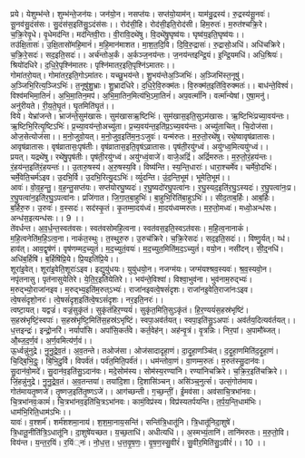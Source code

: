 

  
प्रये। येशुम्भ॑न्ते। शुम्भ॑न्ते॒जन॑यः। जन॑यो॒न। नसप्त॑यः। सप्त॑यो॒याम॑न्। याम॑न्रु॒द्रस्य॑। रु॒द्रस्य॑सू॒नवः॑। सू॒नव॑सु॒दंस॑सः। सु॒दंस॑स॒इति॑सु॒ऽदंस॑सः।। रोद॑सी॒हि। रोद॑सी॒इति॒रोद॑सी। हिम॒रुतः॑। म॒रुत॑श्चक्रि॒रे। च॒क्रि॒रेवृ॒धे। वृ॒धेमद॑न्ति। मद॑न्तिवी॒राः। वी॒रावि॒दथे॑षु। वि॒दथे॑षु॒घृष्व॑यः। घृष्व॑य॒इति॒घृष्व॑यः।।  
तउ॑क्षि॒तासः॑। उ॒क्षि॒तासो॑महि॒मानं॑। म॒हि॒मान॑माशत। मा॒श॒त॒दि॒वि। दि॒वि॒रु॒द्रासः॑। रु॒द्रासो॒अधि॑। अधि॑चक्रिरे। च॒क्रि॒रे॒सदः॑। सद॒इति॒सदः॑।। अर्च॑न्तोअ॒र्कं। अ॒र्कञ्ज॒नय॑न्तः। ज॒नय॑न्तइन्द्रि॒यं। इ॒न्द्रि॒यमधि॑। अधि॒श्रियः॑। श्रियो॑दधिरे। द॒धि॒रे॒पृश्नि॑मातरः। पृश्नि॑मातर॒इति॒पृश्नि॑ऽमातरः।।  
गोमा॑तरो॒यत्। गोमा॑तर॒इति॒गोऽमा॑तरः। यच्छु॒भय॑न्ते। शु॒भय॑न्तेअ॒ञ्जिभिः॑। अ॒ञ्जिभि॑स्त॒नूषु॑। अ॒ञ्जिभि॒रित्य॒ञ्जिऽभिः॑। त॒नूषु॑शु॒भ्राः। शु॒भ्राद॑धिरे। द॒धि॒रे॒वि॒रुक्म॑तः। वि॒रुक्म॑त॒इति॑वि॒रुक्मतः॑।। बाध॑न्ते॒विश्वं॑। विश्व॑मभिमा॒तिनं॑। अ॒भि॒मा॒तिन॒मप॑। अ॒भि॒मा॒तिन॒मित्य॑भि॒ऽमा॒तिनं॑। अप॒वर्त्मा॑नि। वर्त्मा॑न्येषां। ए॒षा॒मनु॑। अनु॑रीयते। री॒य॒ते॒घृ॒तं। घृ॒तमिति॑घृ॒तं।।  
विये। येभ्रा॑जन्ते। भ्राज॑न्ते॒सुम॑खासः। सुम॑खासऋ॒ष्टिभिः॑। सुम॑खास॒इति॒सुऽम॑खासः। ऋ॒ष्टिभिः॑प्रच्या॒वय॑न्तः। ऋ॒ष्टिभि॒रित्यृ॒ष्टिऽभिः॑। प्र॒च्या॒वय॑न्तो॒अच्यु॑ता। प्र॒च्य॒वय॑न्त॒इति॑प्र॒ऽच्य॒वय॑न्तः। अच्यु॑ताचित्। चि॒दोज॑सा। ओज॒सेत्योज॑सा।। म॒नो॒जुवो॒यत्। म॒नो॒जुव॒इति॑म॒नः॒ऽजुवः॑। यन्म॑रुतः। म॒रु॒तो॒रथे॑षु। रथे॒ष्वावृष॑व्रातासः। आवृष॑व्रातासः। वृष॑व्रातासः॒पृष॑तीः। वृष॑व्रातास॒इति॒वृष॑ऽव्रातासः। पृष॑ती॒रयु॑ग्ध्वं। अयु॑ग्ध्व॒मित्ययु॑ग्ध्वं।।  
प्रयत्। यद्रथे॑षु। रथे॑षु॒पृष॑तीः। पृष॑ती॒रयु॑ग्ध्वं। अयु॑ग्ध्वं॒वाजे॑। वाजे॒अद्रिं॑। अद्रिं॑मरुतः। म॒रु॒तो॒रं॒हय॑न्तः। रं॒हय॑न्त॒इति॑रं॒हयन्तः॑।। उ॒तारु॒षस्य॑। अ॒रु॒षस्य॒वि। विष्य॑न्ति। स्य॒न्ति॒धाराः॑। धारा॒श्चर्मे॑व। चर्मे॑वो॒दभिः॑। चर्मे॒वेति॒चर्म॑ऽइव। उ॒दभि॒र्वि। उ॒दभि॒रित्यु॒दऽभिः॑। व्युं॑दन्ति। उं॒द॒न्ति॒भूम॑। भूमेति॒भूम॑।।  
आवः॑। वो॒व॒ह॒न्तु॒। व॒ह॒न्तु॒सप्त॑यः। सप्त॑योरघु॒ष्यदः॑। र॒घु॒ष्यदो॑रघु॒पत्वा॑नः। र॒घु॒स्यद॒इति॑र॒घु॒ऽस्यदः॑। र॒घु॒पत्वा॑नः॒प्र। र॒घु॒पत्वा॑न॒इति॑र॒घु॒ऽपत्वा॑नः। प्रजि॑गात। जि॒गा॒त॒बा॒हुभिः॑। बा॒हुभि॒रिति॑बा॒हुऽभिः॑।। सीद॒ताब॒र्हिः। आब॒र्हिः। ब॒र्हिरु॒रु। उ॒रुवः॑। व॒स्सदः॑। सद॑स्कृ॒तं। कृ॒तम्मा॒दय॑ध्वं। मा॒दय॑ध्वम्मरुतः। म॒रु॒तो॒मध्वः॑। मध्वो॒अन्ध॑सः। अन्ध॑स॒इत्यन्ध॑सः।। 9 ।।  
ते॑वर्धन्त। अ॒व॒र्ध॒न्त॒स्वत॑वसः। स्वत॑वसोमहि॒त्वना। स्वत॑वस॒इति॒स्वऽत॑वसः। म॒हि॒त्व॒नानाकं॑। म॒हि॒त्वनेति॑म॒हि॒ऽत्व॒ना। नाकं॑त॒स्थुः। त॒स्थुरु॒रु। उ॒रुच॑क्रिरे। च॒क्रि॒रेसदः॑। सद॒इति॒सदः॑।। विष्णु॒र्यत्। य्ध॑। हाव॑त्। आव॒द्वृष॑णं। वृष॑णम्मद॒च्युतं॑। म॒द॒च्युतं॒वयः॑। म॒द॒च्युत॒मिति॑म॒द॒ऽच्युतं॑। वयो॒न। नसी॑दन्। सी॒द्॒नधि॑। अधि॑ब॒र्हिषि॑। ब॒र्हिषि॑प्रि॒ये। प्रि॒यइति॑प्रि॒ये।।  
शूरा॑इ॒वेत्। शूरा॑इ॒वेति॒शूराः॑ऽइव। इद्युयु॑धयः। युयु॑धयो॒न। नजग्म॑यः। जग्म॑यश्श्रव॒स्यवः॑। श्र॒व॒स्यवो॒न। नपृ॑तनासु। पृत॑नासुयेतिरे। ये॒ति॒र॒इति॑येतिरे।। भय॑न्ते॒विश्वा॑। विश्वा॒भुव॑ना। भुव॑नाम॒रुद्भ्यः॑। म॒रुद्भ्यो॒राजा॑नइव। म॒रुद्भ्य॒इति॑म॒रुत्ऽभ्यः॑। राजा॑नइवत्वे॒षसं॑दृशः। राजा॑नइ॒वेति॒राजा॑नःऽइव। त्वे॒षसं॑दृशो॒नरः॑। त्वे॒षसं॑दृश॒इति॑त्वे॒षऽसं॑दृशः। नर॒इति॒नरः॑।।  
त्वष्टा॒यत्। यद्वज्रं॑। वज्रं॒सुकृ॑तं। सुकृ॑तंहिर॒ण्ययं॑। सुकृ॑त॒मिति॒सुऽकृ॑तं। हि॒र॒ण्ययं॑स॒हस्र॑भृष्टिं। स॒हस्र॑भृष्टिं॒स्वपाः॑। स॒हस्र॑भृष्टि॒मिति॑स॒हस्र॑ऽभृष्टिं। स्वपा॒अव॑र्तयत्। स्वपा॒इति॑सु॒ऽअपाः॑। अव॑र्तय॒दित्यव॑र्तयत्।। ध॒त्तइन्द्रः॑। इन्द्रो॒नरि॑। नर्यापां॑सि। अपां॑सि॒कर्त॑वे। कर्त॒वेह॑न्। अह॑न्वृ॒त्रं। वृ॒त्रन्निः। निर॒पां। अ॒पामौ॑ब्जत्। औ॒ब्ज॒द॒र्ण॒वं। अ॒र्ण॒वमित्य॑र्ण॒वं।।  
ऊ॒र्ध्वन्नु॑नुद्रे। नु॒नु॒द्रे॒व॒तं। अ॒व॒तन्ते। तओज॑सा। ओज॑सादादृहा॒णं। दा॒दृ॒हा॒णञ्चि॑त्। द॒दृ॒हा॒णमिति॑द॒दृ॒हा॒णं। चि॒द्बि॒भि॒दुः॒। बि॒भि॒दु॒र्वि। विपर्व॑तं। पर्व॑त॒मिति॒पर्व॑तं।। धम॑न्तोवा॒णं। वा॒णम्म॒रुतः॑। म॒रुत॑स्सु॒दान॑वः। सु॒दान॑वो॒मदे॑। सु॒दान॑व॒इति॑सु॒ऽदान॑वः। मदे॒सोम॑स्य। सोम॑स्य॒रण्या॑नि। रण्या॑निचक्रिरे। च॒क्रि॒र॒इति॑चक्रिरे।।  
जिं॒हन्नु॑नुद्रे। नु॒नु॒द्रे॒व॒तं। अ॒व॒तन्तया॑। तया॑दि॒शा। दि॒शासि॑ञ्चन्। असि॑ञ्च्॒नुत्सं॑। उत्सं॒गोत॑माय। गोत॑मायतृ॒ष्णजे॑। तृ॒ष्णज॒इति॑तृ॒ष्णऽजे॑।। आग॑च्छन्ती। ग॒च्छ॒न्तीं॒। ई॒मव॑सा। अव॑साचि॒त्रभा॑नवः। चि॒त्रभा॑नवः॒कामं॑। चि॒त्रभा॑नव॒इति॑चि॒त्रऽभा॑नवः। कामं॒विप्र॑स्य। विप्र॑स्यतर्पयन्ति। त॒र्प॒य॒न्ति॒धाम॑भिः। धाम॑भि॒रिति॒धाम॑ऽभिः।।  
यावः॑। व॒श्शर्म॑। शर्म॑शशमा॒नाय॑। श॒श॒मा॒नाय॒सन्ति॑। सन्ति॑त्रि॒धातू॑नि। त्रि॒धातू॑निदा॒शुषे॑। त्रि॒धातू॒नीति॑त्रि॒ऽधातू॑नि। दा॒शुषे॑यच्छत। य॒च्छ॒ताधि॑। अधीत्यधि॑।। अ॒स्मभ्यं॒तानि॑। तानि॑मरुतः। म॒रु॒तो॒वि। विय॑न्त। य॒न्त॒र॒यिं। र॒यिं्नः॑। नो॒ध॒त्त॒। ध॒त्त॒वृ॒ष॒णः॒। वृ॒ष॒ण॒स्सु॒वीरं॑। सु॒वीर॒मिति॑सु॒ऽवीरं॑।। 10 ।।  
